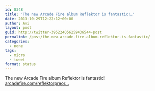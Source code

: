 ```yaml
---
id: 8348
title: 'The new Arcade Fire album Reflektor is fantastic!…'
date: 2013-10-29T12:22:12+00:00
author: Avi
layout: post
guid: http://twitter-395224056259436544-post
permalink: /post/the-new-arcade-fire-album-reflektor-is-fantastic/
categories:
  - none
tags:
  - micro
  - tweet
format: status
---
```

The new Arcade Fire album Reflektor is fantastic! [arcadefire.com/reflektorpreor…](http://arcadefire.com/reflektorpreorder/us/)